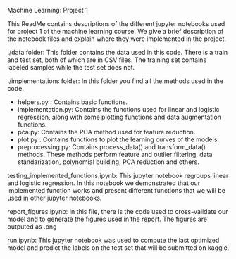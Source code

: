 Machine Learning: Project 1 

This ReadMe contains descriptions of the different jupyter notebooks used for project 1 of the machine learning course. We give a brief description of the notebook files and explain where they were implemented in the project.

./data folder:
	This folder contains the data used in this code. There is a train and test set, both of which are in CSV files. The training set contains labeled samples while the test set does not.

./implementations folder:
	In this folder you find all the methods used in the code. 
- helpers.py : Contains basic functions.
- implementation.py: Contains the functions used for linear and logistic regression, along with some plotting functions and data augmentation functions.
- pca.py: Contains the PCA method used for feature reduction.
- plot.py : Contains functions to plot the learning curves of the models.
- preprocessing.py: Contains process_data() and transform_data() methods. These methods perform feature and outlier filtering, data standarization, polynomial building, PCA reduction and others.

testing_implemented_functions.ipynb:
	This jupyter notebook regroups linear and logistic regression. In this notebook we demonstrated that our implemented function works and present different functions that we will be used in other jupyter notebooks.

report_figures.ipynb:
	In this file, there is the code used to cross-validate our model and to generate the figures used in the report. The figures are outputed as .png

run.ipynb:
	This jupyter notebook was used to compute the last optimized model and predict the labels on the test set that will be submitted on kaggle.
